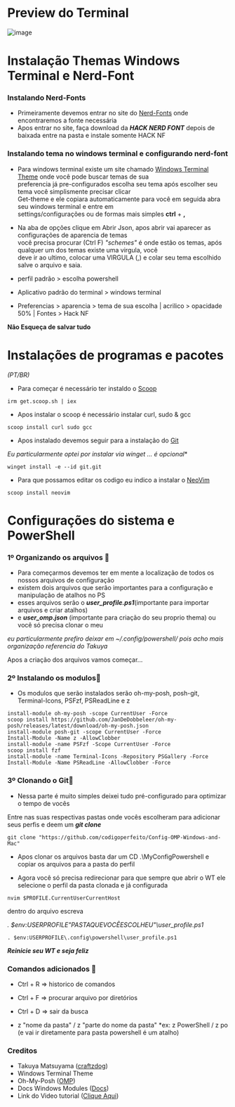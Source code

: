 # Preview do Terminal
![image](https://github.com/codigoperfeito/MyConfigPowershell/blob/main/img/img.jpg)


# Instalação Themas Windows Terminal e Nerd-Font

### Instalando Nerd-Fonts 

- Primeiramente devemos entrar no site do [Nerd-Fonts](https://www.nerdfonts.com/font-downloads) onde encontraremos a fonte necessária
- Apos entrar no site, faça download da ***HACK NERD FONT*** depois de baixada entre na pasta e instale somente HACK NF

### Instalando tema no windows terminal e configurando nerd-font 

- Para windows terminal existe um site chamado  [Windows Terminal Theme](https://windowsterminalthemes.dev/)
onde você pode buscar temas de sua<br> preferencia já pre-configurados escolha seu tema após escolher seu tema você simplismente precisar clicar <br> Get-theme e ele copiara automaticamente para você em seguida abra seu windows terminal e entre em<br> settings/configurações ou de formas mais simples **ctrl** + **,** 

- Na aba de opções clique em Abrir Json, apos abrir vai aparecer as configurações de aparencia de temas<br>
você precisa procurar (Ctrl F) *"schemes"* é onde estão os temas, após qualquer um dos temas existe uma virgula, você <br>deve ir ao ultimo, colocar uma VIRGULA (,) e colar seu tema escolhido salve o arquivo e saia.


- perfil padrão > escolha powershell
- Aplicativo padrão do terminal > windows terminal
- Preferencias > aparencia > tema de sua escolha | acrilico > opacidade 50% | Fontes > Hack NF

**Não Esqueça de salvar tudo**

# Instalações de programas e pacotes

*(PT/BR)*<br>
- Para começar é necessário ter instaldo o [Scoop](https://scoop.sh/)

`irm get.scoop.sh | iex`

- Apos instalar o scoop é necessário instalar curl, sudo & gcc  <br>

`scoop install curl sudo gcc`

- Apos instalado devemos seguir para a instalação do [Git](https://git-scm.com/downloads)<br>

*Eu particularmente optei por instalar via winget ... é opcional**<br>

`winget install -e --id git.git`

- Para que possamos editar os codigo eu indico a instalar o [NeoVim](https://neovim.io/)<br>

`scoop install neovim`

# Configurações do sistema e PowerShell

### 1º Organizando os arquivos 📝

- Para começarmos devemos ter em mente a localização de todos os nossos arquivos de configuração <br>
- existem dois arquivos que serão importantes para a configuração e manipulação de atalhos no PS
- esses arquivos serão o ***user_profile.ps1***(importante para importar arquivos e criar atalhos)
- e ***user_omp.json*** (importante para criação do seu proprio thema) ou você só precisa clonar o meu

*eu particularmente prefiro deixar em ~/.config/powershell/ pois acho mais organização referencia do Takuya*

Apos a criação dos arquivos vamos começar...

### 2º Instalando os modulos📝

- Os modulos que serão instalados serão oh-my-posh, posh-git, Terminal-Icons, PSFzf, PSReadLine e z

`install-module oh-my-posh -scope CurrentUser -Force` <br>
`scoop install https://github.com/JanDeDobbeleer/oh-my-posh/releases/latest/download/oh-my-posh.json` <br>
`install-module posh-git -scope CurrentUser -Force` <br>
`Install-Module -Name z -AllowClobber`<br>
`install-module -name PSFzf -Scope CurrentUser -Force`<br>
`scoop install fzf`<br>
`install-module -name Terminal-Icons -Repository PSGallery -Force`<br>
`Install-Module -Name PSReadLine -AllowClobber -Force`<br>

### 3º Clonando o Git📝 

- Nessa parte é muito simples deixei tudo pré-configurado para optimizar o tempo de vocês

Entre nas suas respectivas pastas onde vocês escolheram para adicionar seus perfis e deem um ***git clone***

`git clone "https://github.com/codigoperfeito/Config-OMP-Windows-and-Mac"`

- Apos clonar os arquivos basta dar um CD .\MyConfigPowershell e copiar os arquivos para a pasta do perfil

- Agora você só precisa redirecionar para que sempre que abrir o WT ele selecione o perfil da pasta clonada e já configurada

`nvim $PROFILE.CurrentUserCurrentHost`

dentro do arquivo escreva 

*. $env:USERPROFILE\"PASTAQUEVOCÊESCOLHEU"\user_profile.ps1*

`. $env:USERPROFILE\.config\powershell\user_profile.ps1`

***Reinicie seu WT e seja feliz***

### Comandos adicionados 📝 

- Ctrl + R => historico de comandos
- Ctrl + F => procurar arquivo por diretórios
- Ctrl + D => sair da busca

- z "nome da pasta" / z "parte do nome da pasta"
 *ex: z PowerShell / z po (e vai ir diretamente para pasta powershell é um atalho)
 
 ### Creditos 
 
 - Takuya Matsuyama ([craftzdog](https://github.com/craftzdog))
 - Windows Terminal Theme 
 - Oh-My-Posh ([OMP](https://ohmyposh.dev/docs/))
 - Docs Windows Modules ([Docs](https://docs.microsoft.com/en-us/powershell/scripting/developer/module/installing-a-powershell-module?view=powershell-7.2))
 - Link do Video tutorial ([Clique Aqui](https://youtu.be/-KylORyaw1g))
